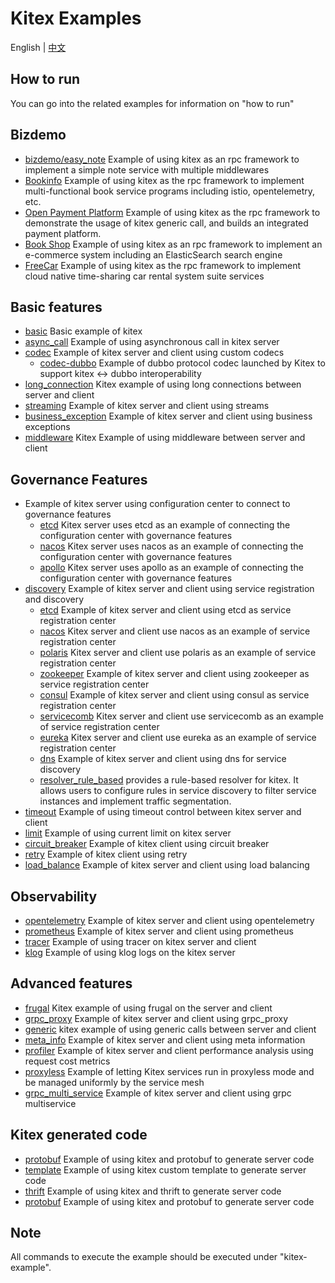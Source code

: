 # Kitex Examples

English | [中文](README_CN.md)

## How to run

You can go into the related examples for information on "how to run"

## Bizdemo
- [bizdemo/easy_note](bizdemo/easy_note) Example of using kitex as an rpc framework to implement a simple note service with multiple middlewares
- [Bookinfo](https://github.com/cloudwego/biz-demo/tree/main/bookinfo) Example of using kitex as the rpc framework to implement multi-functional book service programs including istio, opentelemetry, etc.
- [Open Payment Platform](https://github.com/cloudwego/biz-demo/tree/main/open-payment-platform) Example of using kitex as the rpc framework to demonstrate the usage of kitex generic call, and builds an integrated payment platform.
- [Book Shop](https://github.com/cloudwego/biz-demo/tree/main/book-shop) Example of using kitex as an rpc framework to implement an e-commerce system including an ElasticSearch search engine
- [FreeCar](https://github.com/CyanAsterisk/FreeCar) Example of using kitex as the rpc framework to implement cloud native time-sharing car rental system suite services

## Basic features
- [basic](basic) Basic example of kitex
- [async_call](async_call) Example of using asynchronous call in kitex server
- [codec](codec) Example of kitex server and client using custom codecs
    - [codec-dubbo](https://github.com/kitex-contrib/codec-dubbo/tree/main/samples/helloworld) Example of dubbo protocol codec launched by Kitex to support kitex <-> dubbo interoperability
- [long_connection](longconnection) Kitex example of using long connections between server and client
- [streaming](streaming) Example of kitex server and client using streams
- [business_exception](business_exception) Example of kitex server and client using business exceptions
- [middleware](middleware) Kitex Example of using middleware between server and client

## Governance Features
- Example of kitex server using configuration center to connect to governance features
    - [etcd](https://github.com/kitex-contrib/config-etcd/tree/main/example) Kitex server uses etcd as an example of connecting the configuration center with governance features
    - [nacos](https://github.com/kitex-contrib/config-nacos/tree/main/example) Kitex server uses nacos as an example of connecting the configuration center with governance features
    - [apollo](https://github.com/kitex-contrib/config-apollo/tree/main/example) Kitex server uses apollo as an example of connecting the configuration center with governance features
- [discovery](discovery) Example of kitex server and client using service registration and discovery
    - [etcd](https://github.com/kitex-contrib/registry-etcd/tree/main/example) Example of kitex server and client using etcd as service registration center
    - [nacos](https://github.com/kitex-contrib/registry-nacos/tree/main/example) Kitex server and client use nacos as an example of service registration center
    - [polaris](https://github.com/kitex-contrib/registry-polaris/tree/main/example) Kitex server and client use polaris as an example of service registration center
    - [zookeeper](https://github.com/kitex-contrib/registry-zookeeper) Example of kitex server and client using zookeeper as service registration center
    - [consul](https://github.com/kitex-contrib/registry-consul/tree/main/example) Example of kitex server and client using consul as service registration center
    - [servicecomb](https://github.com/kitex-contrib/registry-servicecomb/tree/main/example) Kitex server and client use servicecomb as an example of service registration center
    - [eureka](https://github.com/kitex-contrib/registry-eureka/tree/main/example) Kitex server and client use eureka as an example of service registration center
    - [dns](https://github.com/kitex-contrib/resolver-dns) Example of kitex server and client using dns for service discovery
    - [resolver_rule_based](https://github.com/kitex-contrib/resolver-rule-based/tree/main/demo) provides a rule-based resolver for kitex. It allows users to configure rules in service discovery to filter service instances and implement traffic segmentation.
- [timeout](governance/timeout) Example of using timeout control between kitex server and client
- [limit](governance/limit) Example of using current limit on kitex server
- [circuit_breaker](governance/circuitbreak) Example of kitex client using circuit breaker
- [retry](governance/retry) Example of kitex client using retry
- [load_balance](loadbalancer) Example of kitex server and client using load balancing

## Observability
- [opentelemetry](opentelemetry) Example of kitex server and client using opentelemetry
- [prometheus](prometheus) Example of kitex server and client using prometheus
- [tracer](tracer) Example of using tracer on kitex server and client
- [klog](klog) Example of using klog logs on the kitex server

## Advanced features
- [frugal](frugal) Kitex example of using frugal on the server and client
- [grpc_proxy](grpcproxy) Example of kitex server and client using grpc_proxy
- [generic](generic) kitex example of using generic calls between server and client
- [meta_info](metainfo) Example of kitex server and client using meta information
- [profiler](profiler) Example of kitex server and client performance analysis using request cost metrics
- [proxyless](proxyless) Example of letting Kitex services run in proxyless mode and be managed uniformly by the service mesh
- [grpc_multi_service](grpc_multi_service) Example of kitex server and client using grpc multiservice


## Kitex generated code
- [protobuf](kitex/protobuf) Example of using kitex and protobuf to generate server code
- [template](kitex/template) Example of using kitex custom template to generate server code
- [thrift](kitex/thrift) Example of using kitex and thrift to generate server code
- [protobuf](kitex/protobuf) Example of using kitex and protobuf to generate server code

## Note

All commands to execute the example should be executed under "kitex-example".